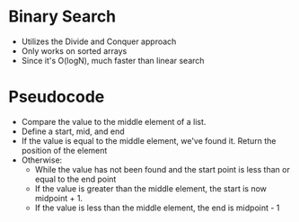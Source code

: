 # Binary Search

-   Utilizes the Divide and Conquer approach
-   Only works on sorted arrays
-   Since it's O(logN), much faster than linear search

# Pseudocode

-   Compare the value to the middle element of a list.
-   Define a start, mid, and end
-   If the value is equal to the middle element, we've found it. Return the position of the element
-   Otherwise:
    -   While the value has not been found and the start point is less than or equal to the end point
    -   If the value is greater than the middle element, the start is now midpoint + 1.
    -   If the value is less than the middle element, the end is midpoint - 1
